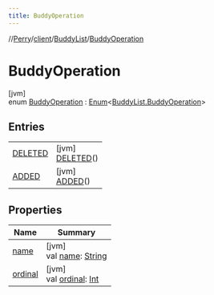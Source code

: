 ```yaml
---
title: BuddyOperation
---
```

//[Perry](../../../../index.html)/[client](../../index.html)/[BuddyList](../index.html)/[BuddyOperation](index.html)



# BuddyOperation



[jvm]\
enum [BuddyOperation](index.html) : [Enum](https://kotlinlang.org/api/latest/jvm/stdlib/kotlin/-enum/index.html)&lt;[BuddyList.BuddyOperation](index.html)&gt;



## Entries


| | |
|---|---|
| [DELETED](-d-e-l-e-t-e-d/index.html) | [jvm]<br>[DELETED](-d-e-l-e-t-e-d/index.html)() |
| [ADDED](-a-d-d-e-d/index.html) | [jvm]<br>[ADDED](-a-d-d-e-d/index.html)() |


## Properties


| Name | Summary |
|---|---|
| [name](../../../tools.settings/-database-type/-my-s-q-l/index.html#-372974862%2FProperties%2F863300109) | [jvm]<br>val [name](../../../tools.settings/-database-type/-my-s-q-l/index.html#-372974862%2FProperties%2F863300109): [String](https://kotlinlang.org/api/latest/jvm/stdlib/kotlin/-string/index.html) |
| [ordinal](../../../tools.settings/-database-type/-my-s-q-l/index.html#-739389684%2FProperties%2F863300109) | [jvm]<br>val [ordinal](../../../tools.settings/-database-type/-my-s-q-l/index.html#-739389684%2FProperties%2F863300109): [Int](https://kotlinlang.org/api/latest/jvm/stdlib/kotlin/-int/index.html) |

